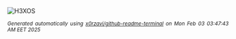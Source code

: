 <div align="justify">
<picture>
    <source media="(prefers-color-scheme: dark)" srcset="https://i.ibb.co/8Lzw7p7B/output-gif.gif">
    <source media="(prefers-color-scheme: light)" srcset="https://i.ibb.co/8Lzw7p7B/output-gif.gif">
    <img alt="H3XOS" src="https://i.ibb.co/8Lzw7p7B/output-gif.gif">
</picture>

<sub><i>Generated automatically using [x0rzavi/github-readme-terminal](https://github.com/x0rzavi/github-readme-terminal) on Mon Feb 03 03:47:43 AM EET 2025</i></sub>
</div>